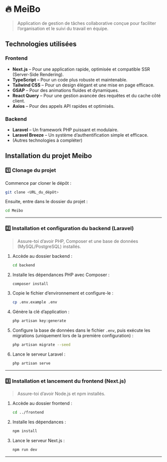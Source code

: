 # 🔥 MeiBo

> Application de gestion de tâches collaborative conçue pour faciliter l’organisation et le suivi du travail en équipe.

## Technologies utilisées

### Frontend

- **Next.js** – Pour une application rapide, optimisée et compatible SSR (Server-Side Rendering).
- **TypeScript** – Pour un code plus robuste et maintenable.
- **Tailwind CSS** – Pour un design élégant et une mise en page efficace.
- **GSAP** – Pour des animations fluides et dynamiques.
- **React Query** – Pour une gestion avancée des requêtes et du cache côté client.
- **Axios** – Pour des appels API rapides et optimisés.

### Backend

- **Laravel** – Un framework PHP puissant et modulaire.
- **Laravel Breeze** – Un système d’authentification simple et efficace.
- (Autres technologies à compléter)

## Installation du projet Meibo

### 1️⃣ Clonage du projet

Commence par cloner le dépôt :

```sh
git clone <URL_du_dépôt>
```

Ensuite, entre dans le dossier du projet :

```sh
cd Meibo
```

---

### 2️⃣ Installation et configuration du backend (Laravel)

> Assure-toi d’avoir PHP, Composer et une base de données (MySQL/PostgreSQL) installés.

1. Accède au dossier backend :

   ```sh
   cd backend
   ```

2. Installe les dépendances PHP avec Composer :

   ```sh
   composer install
   ```

3. Copie le fichier d’environnement et configure-le :

   ```sh
   cp .env.example .env
   ```

4. Génère la clé d’application :

   ```sh
   php artisan key:generate
   ```

5. Configure la base de données dans le fichier `.env`, puis exécute les migrations (uniquement lors de la première configuration) :

   ```sh
   php artisan migrate --seed
   ```

6. Lance le serveur Laravel :

   ```sh
   php artisan serve
   ```

---

### 3️⃣ Installation et lancement du frontend (Next.js)

> Assure-toi d’avoir Node.js et npm installés.

1. Accède au dossier frontend :

   ```sh
   cd ../frontend
   ```

2. Installe les dépendances :

   ```sh
   npm install
   ```

3. Lance le serveur Next.js :

   ```sh
   npm run dev
   ```

---
